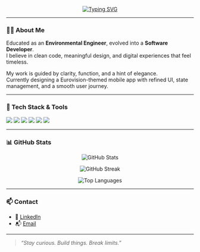 <!-- Profil Başlık Animasyonu -->
<p align="center">
  <a href="https://github.com/denizguvel">
    <img src="https://readme-typing-svg.demolab.com?font=Playfair+Display&size=22&duration=4000&pause=1000&center=true&vCenter=true&width=600&lines=Hello,+I'm+Deniz+Güvel.;Flutter+Developer+%7C+Elegance+in+Code.;Modern+UIs,+Clean+Architecture.;Welcome+to+my+GitHub+Estate." alt="Typing SVG" />
  </a>
</p>

---

### 👨‍💻 About Me

Educated as an **Environmental Engineer**, evolved into a **Software Developer**.  
I believe in clean code, meaningful design, and digital experiences that feel timeless.  

My work is guided by clarity, function, and a hint of elegance.  
Currently designing a Eurovision-themed mobile app with refined UI, state management, and a smooth user journey.

---

### 🔧 Tech Stack & Tools

<p align="left">
  <img src="https://img.shields.io/badge/Flutter-02569B?logo=flutter&logoColor=white" />
  <img src="https://img.shields.io/badge/Dart-0175C2?logo=dart&logoColor=white" />
  <img src="https://img.shields.io/badge/Firebase-FFCA28?logo=firebase&logoColor=black" />
  <img src="https://img.shields.io/badge/Java-ED8B00?logo=java&logoColor=white" />
  <img src="https://img.shields.io/badge/Git-F05032?logo=git&logoColor=white" />
  <img src="https://img.shields.io/badge/Linux-FCC624?logo=linux&logoColor=black" />
</p>

---

### 📊 GitHub Stats

<p align="center">
  <img src="https://github-readme-stats.vercel.app/api?username=denizguvel&show_icons=true&hide=prs&count_private=true&theme=calm&border_radius=15&hide_border=false&rank_icon=percentile" alt="GitHub Stats" />
</p>

<p align="center">
  <img src="https://github-readme-streak-stats.herokuapp.com?user=denizguvel&theme=calm&hide_border=false&border_radius=15" alt="GitHub Streak" />
</p>

<p align="center">
  <img src="https://github-readme-stats.vercel.app/api/top-langs/?username=denizguvel&layout=compact&theme=calm&hide_border=false&border_radius=15" alt="Top Languages" />
</p>

---

### 📫 Contact

- 💼 [LinkedIn](https://www.linkedin.com/in/denizguvel)
- 📬 [Email](mailto:deniz.guvel@example.com)

---

> *“Stay curious. Build things. Break limits.”*

